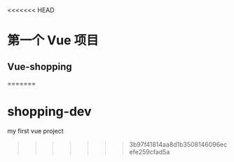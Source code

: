 <<<<<<< HEAD
# 第一个 Vue 项目

## Vue-shopping
=======
# shopping-dev
my first vue project
>>>>>>> 3b97f41814aa8d1b3508146096ecefe259cfad5a

